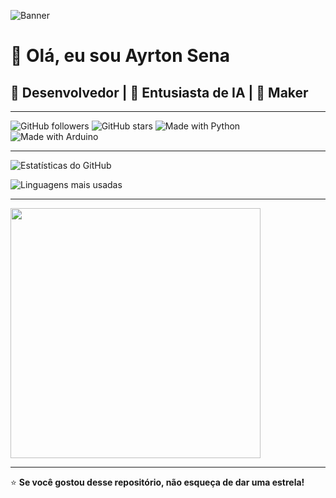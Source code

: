 <!-- Banner -->
![Banner](https://via.placeholder.com/1200x300.png?text=Bem+Vindo+ao+Meu+GitHub!)

# 👋 Olá, eu sou Ayrton Sena
## 🚀 Desenvolvedor | 🤖 Entusiasta de IA | 🔧 Maker

---

<!-- Badges -->
![GitHub followers](https://img.shields.io/github/followers/Paradoxsena?style=social)
![GitHub stars](https://img.shields.io/github/stars/Paradoxsena?style=social)
![Made with Python](https://img.shields.io/badge/Made%20with-Python-3776AB?logo=python&logoColor=white)
![Made with Arduino](https://img.shields.io/badge/Made%20with-Arduino-00979D?logo=arduino&logoColor=white)

---

<!-- Estatísticas -->
![Estatísticas do GitHub](https://github-readme-stats.vercel.app/api?username=Paradoxsena&show_icons=true&theme=dracula)

<!-- Linguagens -->
![Linguagens mais usadas](https://github-readme-stats.vercel.app/api/top-langs/?username=Paradoxsena&layout=compact&theme=dracula)

---
<!-- GIF animado -->
<img src="https://media.giphy.com/media/3oKIPwoeGErMmaI43C/giphy.gif" width="400"/>

---

⭐ **Se você gostou desse repositório, não esqueça de dar uma estrela!**

